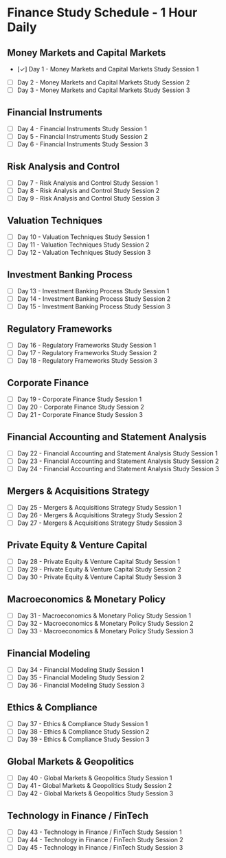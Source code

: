 # Finance Study Schedule - 1 Hour Daily

## Money Markets and Capital Markets

- [✓] Day 1 - Money Markets and Capital Markets Study Session 1
- [ ] Day 2 - Money Markets and Capital Markets Study Session 2
- [ ] Day 3 - Money Markets and Capital Markets Study Session 3

## Financial Instruments

- [ ] Day 4 - Financial Instruments Study Session 1
- [ ] Day 5 - Financial Instruments Study Session 2
- [ ] Day 6 - Financial Instruments Study Session 3

## Risk Analysis and Control

- [ ] Day 7 - Risk Analysis and Control Study Session 1
- [ ] Day 8 - Risk Analysis and Control Study Session 2
- [ ] Day 9 - Risk Analysis and Control Study Session 3

## Valuation Techniques

- [ ] Day 10 - Valuation Techniques Study Session 1
- [ ] Day 11 - Valuation Techniques Study Session 2
- [ ] Day 12 - Valuation Techniques Study Session 3

## Investment Banking Process

- [ ] Day 13 - Investment Banking Process Study Session 1
- [ ] Day 14 - Investment Banking Process Study Session 2
- [ ] Day 15 - Investment Banking Process Study Session 3

## Regulatory Frameworks

- [ ] Day 16 - Regulatory Frameworks Study Session 1
- [ ] Day 17 - Regulatory Frameworks Study Session 2
- [ ] Day 18 - Regulatory Frameworks Study Session 3

## Corporate Finance

- [ ] Day 19 - Corporate Finance Study Session 1
- [ ] Day 20 - Corporate Finance Study Session 2
- [ ] Day 21 - Corporate Finance Study Session 3

## Financial Accounting and Statement Analysis

- [ ] Day 22 - Financial Accounting and Statement Analysis Study Session 1
- [ ] Day 23 - Financial Accounting and Statement Analysis Study Session 2
- [ ] Day 24 - Financial Accounting and Statement Analysis Study Session 3

## Mergers & Acquisitions Strategy

- [ ] Day 25 - Mergers & Acquisitions Strategy Study Session 1
- [ ] Day 26 - Mergers & Acquisitions Strategy Study Session 2
- [ ] Day 27 - Mergers & Acquisitions Strategy Study Session 3

## Private Equity & Venture Capital

- [ ] Day 28 - Private Equity & Venture Capital Study Session 1
- [ ] Day 29 - Private Equity & Venture Capital Study Session 2
- [ ] Day 30 - Private Equity & Venture Capital Study Session 3

## Macroeconomics & Monetary Policy

- [ ] Day 31 - Macroeconomics & Monetary Policy Study Session 1
- [ ] Day 32 - Macroeconomics & Monetary Policy Study Session 2
- [ ] Day 33 - Macroeconomics & Monetary Policy Study Session 3

## Financial Modeling

- [ ] Day 34 - Financial Modeling Study Session 1
- [ ] Day 35 - Financial Modeling Study Session 2
- [ ] Day 36 - Financial Modeling Study Session 3

## Ethics & Compliance

- [ ] Day 37 - Ethics & Compliance Study Session 1
- [ ] Day 38 - Ethics & Compliance Study Session 2
- [ ] Day 39 - Ethics & Compliance Study Session 3

## Global Markets & Geopolitics

- [ ] Day 40 - Global Markets & Geopolitics Study Session 1
- [ ] Day 41 - Global Markets & Geopolitics Study Session 2
- [ ] Day 42 - Global Markets & Geopolitics Study Session 3

## Technology in Finance / FinTech

- [ ] Day 43 - Technology in Finance / FinTech Study Session 1
- [ ] Day 44 - Technology in Finance / FinTech Study Session 2
- [ ] Day 45 - Technology in Finance / FinTech Study Session 3
